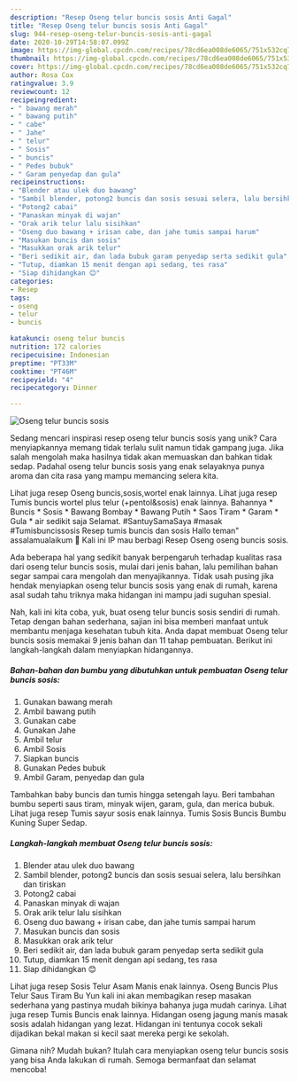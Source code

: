 ```yaml
---
description: "Resep Oseng telur buncis sosis Anti Gagal"
title: "Resep Oseng telur buncis sosis Anti Gagal"
slug: 944-resep-oseng-telur-buncis-sosis-anti-gagal
date: 2020-10-29T14:58:07.099Z
image: https://img-global.cpcdn.com/recipes/78cd6ea008de6065/751x532cq70/oseng-telur-buncis-sosis-foto-resep-utama.jpg
thumbnail: https://img-global.cpcdn.com/recipes/78cd6ea008de6065/751x532cq70/oseng-telur-buncis-sosis-foto-resep-utama.jpg
cover: https://img-global.cpcdn.com/recipes/78cd6ea008de6065/751x532cq70/oseng-telur-buncis-sosis-foto-resep-utama.jpg
author: Rosa Cox
ratingvalue: 3.9
reviewcount: 12
recipeingredient:
- " bawang merah"
- " bawang putih"
- " cabe"
- " Jahe"
- " telur"
- " Sosis"
- " buncis"
- " Pedes bubuk"
- " Garam penyedap dan gula"
recipeinstructions:
- "Blender atau ulek duo bawang"
- "Sambil blender, potong2 buncis dan sosis sesuai selera, lalu bersihkan dan tiriskan"
- "Potong2 cabai"
- "Panaskan minyak di wajan"
- "Orak arik telur lalu sisihkan"
- "Oseng duo bawang + irisan cabe, dan jahe tumis sampai harum"
- "Masukan buncis dan sosis"
- "Masukkan orak arik telur"
- "Beri sedikit air, dan lada bubuk garam penyedap serta sedikit gula"
- "Tutup, diamkan 15 menit dengan api sedang, tes rasa"
- "Siap dihidangkan 😊"
categories:
- Resep
tags:
- oseng
- telur
- buncis

katakunci: oseng telur buncis 
nutrition: 172 calories
recipecuisine: Indonesian
preptime: "PT33M"
cooktime: "PT46M"
recipeyield: "4"
recipecategory: Dinner

---
```



![Oseng telur buncis sosis](https://img-global.cpcdn.com/recipes/78cd6ea008de6065/751x532cq70/oseng-telur-buncis-sosis-foto-resep-utama.jpg)

Sedang mencari inspirasi resep oseng telur buncis sosis yang unik? Cara menyiapkannya memang tidak terlalu sulit namun tidak gampang juga. Jika salah mengolah maka hasilnya tidak akan memuaskan dan bahkan tidak sedap. Padahal oseng telur buncis sosis yang enak selayaknya punya aroma dan cita rasa yang mampu memancing selera kita.

Lihat juga resep Oseng buncis,sosis,wortel enak lainnya. Lihat juga resep Tumis buncis wortel plus telur (+pentol&amp;sosis) enak lainnya. Bahannya * Buncis * Sosis * Bawang Bombay * Bawang Putih * Saos Tiram * Garam * Gula * air sedikit saja Selamat. #SantuySamaSaya #masak #Tumisbuncissosis Resep tumis buncis dan sosis Hallo teman&#34; assalamualaikum 🙏 Kali ini IP mau berbagi Resep Oseng oseng buncis sosis.

Ada beberapa hal yang sedikit banyak berpengaruh terhadap kualitas rasa dari oseng telur buncis sosis, mulai dari jenis bahan, lalu pemilihan bahan segar sampai cara mengolah dan menyajikannya. Tidak usah pusing jika hendak menyiapkan oseng telur buncis sosis yang enak di rumah, karena asal sudah tahu triknya maka hidangan ini mampu jadi suguhan spesial.


Nah, kali ini kita coba, yuk, buat oseng telur buncis sosis sendiri di rumah. Tetap dengan bahan sederhana, sajian ini bisa memberi manfaat untuk membantu menjaga kesehatan tubuh kita. Anda dapat membuat Oseng telur buncis sosis memakai 9 jenis bahan dan 11 tahap pembuatan. Berikut ini langkah-langkah dalam menyiapkan hidangannya.

<!--inarticleads1-->

##### Bahan-bahan dan bumbu yang dibutuhkan untuk pembuatan Oseng telur buncis sosis:

1. Gunakan  bawang merah
1. Ambil  bawang putih
1. Gunakan  cabe
1. Gunakan  Jahe
1. Ambil  telur
1. Ambil  Sosis
1. Siapkan  buncis
1. Gunakan  Pedes bubuk
1. Ambil  Garam, penyedap dan gula


Tambahkan baby buncis dan tumis hingga setengah layu. Beri tambahan bumbu seperti saus tiram, minyak wijen, garam, gula, dan merica bubuk. Lihat juga resep Tumis sayur sosis enak lainnya. Tumis Sosis Buncis Bumbu Kuning Super Sedap. 

<!--inarticleads2-->

##### Langkah-langkah membuat Oseng telur buncis sosis:

1. Blender atau ulek duo bawang
1. Sambil blender, potong2 buncis dan sosis sesuai selera, lalu bersihkan dan tiriskan
1. Potong2 cabai
1. Panaskan minyak di wajan
1. Orak arik telur lalu sisihkan
1. Oseng duo bawang + irisan cabe, dan jahe tumis sampai harum
1. Masukan buncis dan sosis
1. Masukkan orak arik telur
1. Beri sedikit air, dan lada bubuk garam penyedap serta sedikit gula
1. Tutup, diamkan 15 menit dengan api sedang, tes rasa
1. Siap dihidangkan 😊


Lihat juga resep Sosis Telur Asam Manis enak lainnya. Oseng Buncis Plus Telur Saus Tiram Bu Yun kali ini akan membagikan resep masakan sederhana yang pastinya mudah bikinya bahanya juga mudah carinya. Lihat juga resep Tumis Buncis enak lainnya. Hidangan oseng jagung manis masak sosis adalah hidangan yang lezat. Hidangan ini tentunya cocok sekali dijadikan bekal makan si kecil saat mereka pergi ke sekolah. 

Gimana nih? Mudah bukan? Itulah cara menyiapkan oseng telur buncis sosis yang bisa Anda lakukan di rumah. Semoga bermanfaat dan selamat mencoba!
